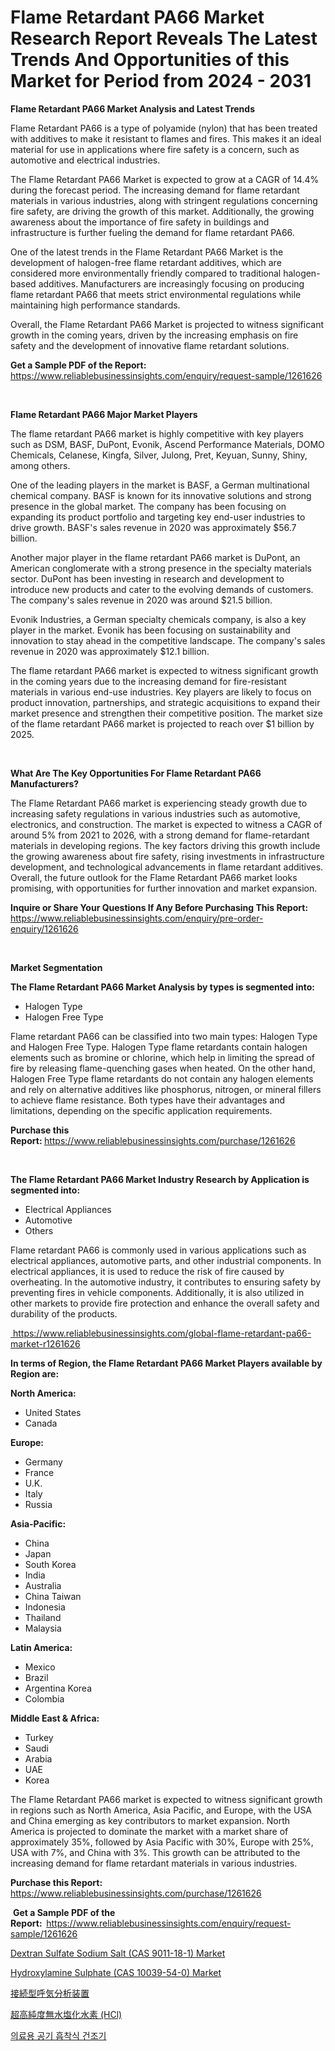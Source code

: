 <p><h1>Flame Retardant PA66 Market Research Report Reveals The Latest Trends And Opportunities of this Market for Period from 2024 - 2031</h1></p><p><strong>Flame Retardant PA66 Market Analysis and Latest Trends</strong></p>
<p><p>Flame Retardant PA66 is a type of polyamide (nylon) that has been treated with additives to make it resistant to flames and fires. This makes it an ideal material for use in applications where fire safety is a concern, such as automotive and electrical industries.</p><p>The Flame Retardant PA66 Market is expected to grow at a CAGR of 14.4% during the forecast period. The increasing demand for flame retardant materials in various industries, along with stringent regulations concerning fire safety, are driving the growth of this market. Additionally, the growing awareness about the importance of fire safety in buildings and infrastructure is further fueling the demand for flame retardant PA66.</p><p>One of the latest trends in the Flame Retardant PA66 Market is the development of halogen-free flame retardant additives, which are considered more environmentally friendly compared to traditional halogen-based additives. Manufacturers are increasingly focusing on producing flame retardant PA66 that meets strict environmental regulations while maintaining high performance standards.</p><p>Overall, the Flame Retardant PA66 Market is projected to witness significant growth in the coming years, driven by the increasing emphasis on fire safety and the development of innovative flame retardant solutions.</p></p>
<p><strong>Get a Sample PDF of the Report:&nbsp;</strong> <a href="https://www.reliablebusinessinsights.com/enquiry/request-sample/1261626">https://www.reliablebusinessinsights.com/enquiry/request-sample/1261626</a></p>
<p>&nbsp;</p>
<p><strong>Flame Retardant PA66 Major Market Players</strong></p>
<p><p>The flame retardant PA66 market is highly competitive with key players such as DSM, BASF, DuPont, Evonik, Ascend Performance Materials, DOMO Chemicals, Celanese, Kingfa, Silver, Julong, Pret, Keyuan, Sunny, Shiny, among others. </p><p>One of the leading players in the market is BASF, a German multinational chemical company. BASF is known for its innovative solutions and strong presence in the global market. The company has been focusing on expanding its product portfolio and targeting key end-user industries to drive growth. BASF's sales revenue in 2020 was approximately $56.7 billion.</p><p>Another major player in the flame retardant PA66 market is DuPont, an American conglomerate with a strong presence in the specialty materials sector. DuPont has been investing in research and development to introduce new products and cater to the evolving demands of customers. The company's sales revenue in 2020 was around $21.5 billion.</p><p>Evonik Industries, a German specialty chemicals company, is also a key player in the market. Evonik has been focusing on sustainability and innovation to stay ahead in the competitive landscape. The company's sales revenue in 2020 was approximately $12.1 billion.</p><p>The flame retardant PA66 market is expected to witness significant growth in the coming years due to the increasing demand for fire-resistant materials in various end-use industries. Key players are likely to focus on product innovation, partnerships, and strategic acquisitions to expand their market presence and strengthen their competitive position. The market size of the flame retardant PA66 market is projected to reach over $1 billion by 2025.</p></p>
<p>&nbsp;</p>
<p><strong>What Are The Key Opportunities For Flame Retardant PA66 Manufacturers?</strong></p>
<p><p>The Flame Retardant PA66 market is experiencing steady growth due to increasing safety regulations in various industries such as automotive, electronics, and construction. The market is expected to witness a CAGR of around 5% from 2021 to 2026, with a strong demand for flame-retardant materials in developing regions. The key factors driving this growth include the growing awareness about fire safety, rising investments in infrastructure development, and technological advancements in flame retardant additives. Overall, the future outlook for the Flame Retardant PA66 market looks promising, with opportunities for further innovation and market expansion.</p></p>
<p><strong>Inquire or Share Your Questions If Any Before Purchasing This Report:</strong> <a href="https://www.reliablebusinessinsights.com/enquiry/pre-order-enquiry/1261626">https://www.reliablebusinessinsights.com/enquiry/pre-order-enquiry/1261626</a></p>
<p>&nbsp;</p>
<p><strong>Market Segmentation</strong></p>
<p><strong>The Flame Retardant PA66 Market Analysis by types is segmented into:</strong></p>
<p><ul><li>Halogen Type</li><li>Halogen Free Type</li></ul></p>
<p><p>Flame retardant PA66 can be classified into two main types: Halogen Type and Halogen Free Type. Halogen Type flame retardants contain halogen elements such as bromine or chlorine, which help in limiting the spread of fire by releasing flame-quenching gases when heated. On the other hand, Halogen Free Type flame retardants do not contain any halogen elements and rely on alternative additives like phosphorus, nitrogen, or mineral fillers to achieve flame resistance. Both types have their advantages and limitations, depending on the specific application requirements.</p></p>
<p><strong>Purchase this Report:&nbsp;</strong><a href="https://www.reliablebusinessinsights.com/purchase/1261626">https://www.reliablebusinessinsights.com/purchase/1261626</a></p>
<p>&nbsp;</p>
<p><strong>The Flame Retardant PA66 Market Industry Research by Application is segmented into:</strong></p>
<p><ul><li>Electrical Appliances</li><li>Automotive</li><li>Others</li></ul></p>
<p><p>Flame retardant PA66 is commonly used in various applications such as electrical appliances, automotive parts, and other industrial components. In electrical appliances, it is used to reduce the risk of fire caused by overheating. In the automotive industry, it contributes to ensuring safety by preventing fires in vehicle components. Additionally, it is also utilized in other markets to provide fire protection and enhance the overall safety and durability of the products.</p></p>
<p><a href="https://www.reliablebusinessinsights.com/global-flame-retardant-pa66-market-r1261626">&nbsp;https://www.reliablebusinessinsights.com/global-flame-retardant-pa66-market-r1261626</a></p>
<p><strong>In terms of Region, the Flame Retardant PA66 Market Players available by Region are:</strong></p>
<p>
    <p> <strong> North America: </strong>
        <ul>
            <li>United States</li>
            <li>Canada</li>
        </ul>
        </p> 
    <p> <strong> Europe: </strong>
        <ul>
            <li>Germany</li>
            <li>France</li>
            <li>U.K.</li>
            <li>Italy</li>
            <li>Russia</li>
        </ul>
        </p> 
    <p> <strong> Asia-Pacific: </strong>
        <ul>
            <li>China</li>
            <li>Japan</li>
            <li>South Korea</li>
            <li>India</li>
            <li>Australia</li>
            <li>China Taiwan</li>
            <li>Indonesia</li>
            <li>Thailand</li>
            <li>Malaysia</li>
        </ul>
        </p> 
    <p> <strong> Latin America: </strong>
        <ul>
            <li>Mexico</li>
            <li>Brazil</li>
            <li>Argentina Korea</li>
            <li>Colombia</li>
        </ul>
        </p> 
    <p> <strong> Middle East & Africa: </strong>
        <ul>
            <li>Turkey</li>
            <li>Saudi</li>
            <li>Arabia</li>
            <li>UAE</li>
            <li>Korea</li>
        </ul>
    </p>
    </p>
<p><p>The Flame Retardant PA66 market is expected to witness significant growth in regions such as North America, Asia Pacific, and Europe, with the USA and China emerging as key contributors to market expansion. North America is projected to dominate the market with a market share of approximately 35%, followed by Asia Pacific with 30%, Europe with 25%, USA with 7%, and China with 3%. This growth can be attributed to the increasing demand for flame retardant materials in various industries.</p></p>
<p><strong>Purchase this Report: </strong><a href="https://www.reliablebusinessinsights.com/purchase/1261626">https://www.reliablebusinessinsights.com/purchase/1261626</a></p>
<p>&nbsp;<strong>Get a Sample PDF of the Report:&nbsp;&nbsp;</strong><a href="https://www.reliablebusinessinsights.com/enquiry/request-sample/1261626">https://www.reliablebusinessinsights.com/enquiry/request-sample/1261626</a></p>
<p><strong></strong></p>
<p><p><a href="https://github.com/rakibtthstu9900/Market-Research-Report-List-1/blob/main/dextran-sulfate-sodium-salt-cas-9011-18-1-market.md">Dextran Sulfate Sodium Salt (CAS 9011-18-1) Market</a></p><p><a href="https://github.com/ernidarwin455/Market-Research-Report-List-1/blob/main/hydroxylamine-sulphate-cas-10039-54-0-market.md">Hydroxylamine Sulphate (CAS 10039-54-0) Market</a></p><p><a href="https://github.com/ddwcuskozol07187/Market-Research-Report-List-2/blob/main/1813357136940.md">接続型呼気分析装置</a></p><p><a href="https://github.com/xtkhtofdt934839/Market-Research-Report-List-2/blob/main/3202068136939.md">超高純度無水塩化水素 (HCl)</a></p><p><a href="https://github.com/TimmyMann6767/Market-Research-Report-List-2/blob/main/7602205142453.md">의료용 공기 흡착식 건조기</a></p></p>